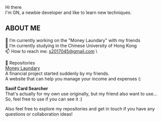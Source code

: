 Hi there \
I'm GN, a newbie developer and like to learn new techniques.

## ABOUT ME
🔭 I’m currently working on the "Money Laundary" with my friends \
🌱 I’m currently studying in the Chinese University of Hong Kong\
📫 How to reach me: s2017045@gmail.com \

📂 Repositories \
[Money Laundary](https://github.com/AvalonRuFae/MoneyLaundary) \
A financial project started suddenly by my friends. \
A website that can help you manage your income and expenses (:

**Saoif Card Searcher** \
That's actually for my own use originally, but my friend also want to use...\
So, feel free to use if you can see it :)

Also feel free to explore my repositories and get in touch if you have any questions or collaboration ideas!

<!--
**GN-ldft/GN-ldft** is a ✨ _special_ ✨ repository because its `README.md` (this file) appears on your GitHub profile.

Here are some ideas to get you started:

- 🔭 I’m currently working on ...
- 🌱 I’m currently learning ...
- 👯 I’m looking to collaborate on ...
- 🤔 I’m looking for help with ...
- 💬 Ask me about ...
- 📫 How to reach me: ...
- 😄 Pronouns: ...
- ⚡ Fun fact: ...
-->
